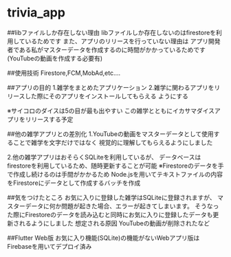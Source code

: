 # trivia_app
##libファイルしか存在しない理由
  libファイルしか存在しないのはfirestoreを利用しているためです
  また、アプリのリリースを行っていない理由は
  アプリ開発者である私がマスターデータを作成するのに時間がかかっているためです
  (YouTubeの動画を作成する必要有)

##使用技術
  Firestore,FCM,MobAd,etc....

##アプリの目的
1.雑学をまとめたアプリケーション
2.雑学に関わるアプリをリリースした際にそのアプリをインストールしてもらえる
   ようにする

※サイコロのダイスは5の目が最も出やすい
  この雑学とともにイカサマダイスアプリをリリースする予定

##他の雑学アプリとの差別化
1.YouTubeの動画をマスターデータとして使用することで雑学を文字だけではなく
   視覚的に理解してもらえるようにしました

2.他の雑学アプリはおそらくSQLiteを利用しているが、
   データベースはfirestoreを利用しているため、随時更新することが可能
   ※Firestoreのデータを手で作成し続けるのは手間がかかるため
     Node.jsを用いてテキストファイルの内容をFirestoreにデータとして作成するバッチを作成

##気をつけたところ
   お気に入りに登録した雑学はSQLiteに登録されますが、
   マスターデータに何か問題が起きた場合、エラーが起きてしまいます。
   そうなった際にFirestoreのデータを読み込むと同時にお気に入りに登録したデータも更新されるようにしました
   想定される原因
   YouTubeの動画が削除されたなど

##Flutter Web版
  お気に入り機能(SQLite)の機能がないWebアプリ版はFirebaseを用いてデプロイ済み
